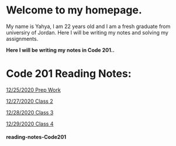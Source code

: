 # Welcome to my homepage.
My name is Yahya, I am 22 years old and I am a fresh graduate from universiry of Jordan. Here I will be writing my notes and solving my assignments.

**Here I will be writing my notes in Code 201..**

# Code 201 Reading Notes:

[12/25/2020 Prep Work](Read01.md)

[12/27/2020 Class 2](Read02.md)

[12/28/2020 Class 3](Read03.md)

[12/29/2020 Class 4](Read04.md)

#### reading-notes-Code201